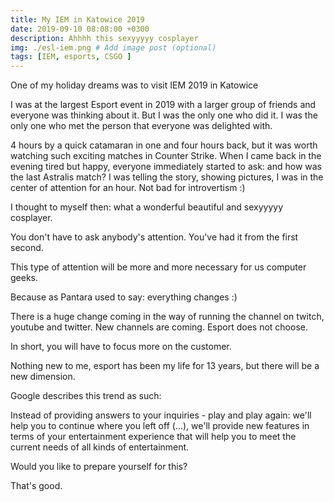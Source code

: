 ```yaml
---
title: My IEM in Katowice 2019
date: 2019-09-10 08:08:00 +0300
description: Ahhhh this sexyyyyy cosplayer 
img: ./esl-iem.png # Add image post (optional)
tags: [IEM, esports, CSGO ]
---
```


One of my holiday dreams was to visit IEM 2019 in Katowice

I was at the largest Esport event in 2019 with a larger group of friends and everyone was thinking about it.
But I was the only one who did it. I was the only one who met the person that everyone was delighted with.

4 hours by a quick catamaran in one and four hours back, but it was worth watching such exciting matches in Counter Strike.
When I came back in the evening tired but happy, everyone immediately started to ask: and how was the last Astralis match?
I was telling the story, showing pictures, I was in the center of attention for an hour.
Not bad for introvertism :)

I thought to myself then: what a wonderful beautiful and sexyyyyy cosplayer.

You don't have to ask anybody's attention. You've had it from the first second.

This type of attention will be more and more necessary for us computer geeks.

Because as Pantara used to say: everything changes :)

There is a huge change coming in the way of running the channel on twitch, youtube and twitter.
New channels are coming. Esport does not choose.

In short, you will have to focus more on the customer.

Nothing new to me, esport has been my life for 13 years, but there will be a new dimension.

Google describes this trend as such:

Instead of providing answers to your inquiries - play and play again: we'll help you to continue where you left off (...), we'll provide new features in terms of your entertainment experience that will help you to meet the current needs of all kinds of entertainment.

Would you like to prepare yourself for this?

That's good. 

